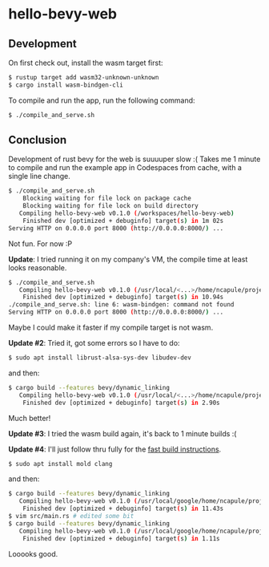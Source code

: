 # hello-bevy-web

## Development

On first check out, install the wasm target first:

```sh
$ rustup target add wasm32-unknown-unknown
$ cargo install wasm-bindgen-cli
```

To compile and run the app, run the following command:

```sh
$ ./compile_and_serve.sh
```

## Conclusion

Development of rust bevy for the web is suuuuper slow :( Takes me 1 minute to
compile and run the example app in Codespaces from cache, with a single line
change.

```sh
$ ./compile_and_serve.sh
    Blocking waiting for file lock on package cache
    Blocking waiting for file lock on build directory
   Compiling hello-bevy-web v0.1.0 (/workspaces/hello-bevy-web)
    Finished dev [optimized + debuginfo] target(s) in 1m 02s
Serving HTTP on 0.0.0.0 port 8000 (http://0.0.0.0:8000/) ...
```

Not fun. For now :P

**Update**: I tried running it on my company's VM, the compile time at least
looks reasonable.

```sh
$ ./compile_and_serve.sh
   Compiling hello-bevy-web v0.1.0 (/usr/local/<...>/home/ncapule/projects/hello-bevy-web)
    Finished dev [optimized + debuginfo] target(s) in 10.94s
./compile_and_serve.sh: line 6: wasm-bindgen: command not found
Serving HTTP on 0.0.0.0 port 8000 (http://0.0.0.0:8000/) ...
```

Maybe I could make it faster if my compile target is not wasm.

**Update #2**: Tried it, got some errors so I have to do:

```sh
$ sudo apt install librust-alsa-sys-dev libudev-dev
```

and then:

```sh
$ cargo build --features bevy/dynamic_linking
   Compiling hello-bevy-web v0.1.0 (/usr/local/<...>/home/ncapule/projects/hello-bevy-web)
    Finished dev [optimized + debuginfo] target(s) in 2.90s
```

Much better!

**Update #3**: I tried the wasm build again, it's back to 1 minute builds :(

**Update #4**: I'll just follow thru fully for the [fast build instructions](https://bevyengine.org/learn/book/getting-started/setup/#enable-fast-compiles-optional).

```sh
$ sudo apt install mold clang
```

and then:

```sh
$ cargo build --features bevy/dynamic_linking
   Compiling hello-bevy-web v0.1.0 (/usr/local/google/home/ncapule/projects/hello-bevy-web)
    Finished dev [optimized + debuginfo] target(s) in 11.43s
$ vim src/main.rs # edited some bit                           
$ cargo build --features bevy/dynamic_linking
   Compiling hello-bevy-web v0.1.0 (/usr/local/google/home/ncapule/projects/hello-bevy-web)
    Finished dev [optimized + debuginfo] target(s) in 1.11s
```

Looooks good.
